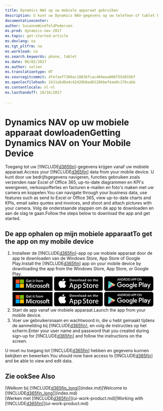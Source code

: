 ```yaml
---
title: Dynamics NAV op uw mobiele apparaat gebruiken
description: U kunt uw Dynamics NAV-gegevens op uw telefoon of tablet bekijken en bewerken.
documentationcenter: 
author: SusanneWindfeldPedersen
ms.prod: dynamics-nav-2017
ms.topic: get-started-article
ms.devlang: na
ms.tgt_pltfrm: na
ms.workload: na
ms.search.keywords: phone, tablet
ms.date: 06/02/2017
ms.author: solsen
ms.translationtype: HT
ms.sourcegitcommit: 4fefaef7380ac10836fcac404eea006f55d8556f
ms.openlocfilehash: 2411abd8a4c42d28b6ad8128bbefeae0c176cabb
ms.contentlocale: nl-nl
ms.lasthandoff: 10/16/2017

---
```


# <a name="getting-dynamics-nav-on-your-mobile-device"></a><span data-ttu-id="baa85-103">Dynamics NAV op uw mobiele apparaat dowloaden</span><span class="sxs-lookup"><span data-stu-id="baa85-103">Getting Dynamics NAV on Your Mobile Device</span></span>
<span data-ttu-id="baa85-104">Toegang tot uw [!INCLUDE[d365fin](includes/d365fin_md.md)]-gegevens krijgen vanaf uw mobiele apparaat.</span><span class="sxs-lookup"><span data-stu-id="baa85-104">Access your [!INCLUDE[d365fin](includes/d365fin_md.md)] data from your mobile device.</span></span> <span data-ttu-id="baa85-105">U kunt door uw bedrijfsgegevens navigeren, functies gebruiken zoals verzenden naar Excel of Office 365, up-to-date diagrammen en KPI's weergeven, verkoopoffertes en facturen e-mailen en foto's maken met uw camera en koppelen.</span><span class="sxs-lookup"><span data-stu-id="baa85-105">You can navigate through your business data, use features such as send to Excel or Office 365, view up-to-date charts and KPIs, email sales quotes and invoices, and shoot and attach pictures with your camera.</span></span> <span data-ttu-id="baa85-106">Volg de onderstaande stappen om de app te downloaden en aan de slag te gaan.</span><span class="sxs-lookup"><span data-stu-id="baa85-106">Follow the steps below to download the app and get started.</span></span>

## <a name="to-get-the-app-on-my-mobile-device"></a><span data-ttu-id="baa85-107">De app ophalen op mijn mobiele apparaat</span><span class="sxs-lookup"><span data-stu-id="baa85-107">To get the app on my mobile device</span></span>
1. <span data-ttu-id="baa85-108">Installeer de [!INCLUDE[d365fin](includes/d365fin_md.md)]-app op uw mobiele apparaat door de app te downloaden van de Windows Store, App Store of Google Play.</span><span class="sxs-lookup"><span data-stu-id="baa85-108">Install the [!INCLUDE[d365fin](includes/d365fin_md.md)] app on your mobile device by downloading the app from the Windows Store, App Store, or Google Play.</span></span>  
<span data-ttu-id="baa85-109">[![Windows Store](./media/install-mobile-app/windowsstore.png)](http://go.microsoft.com/fwlink/?LinkId=734848)
[![App Store](./media/install-mobile-app/appstore.png)](http://go.microsoft.com/fwlink/?LinkId=734847) [![Google Play](./media/install-mobile-app/googleplay.png)](http://go.microsoft.com/fwlink/?LinkId=734849)</span><span class="sxs-lookup"><span data-stu-id="baa85-109">[![Windows Store](./media/install-mobile-app/windowsstore.png)](http://go.microsoft.com/fwlink/?LinkId=734848)
[![App Store](./media/install-mobile-app/appstore.png)](http://go.microsoft.com/fwlink/?LinkId=734847) [![Google Play](./media/install-mobile-app/googleplay.png)](http://go.microsoft.com/fwlink/?LinkId=734849)</span></span>  
2. <span data-ttu-id="baa85-110">Start de app vanaf uw mobiele apparaat.</span><span class="sxs-lookup"><span data-stu-id="baa85-110">Launch the app from your mobile device.</span></span>
3. <span data-ttu-id="baa85-111">Voer uw gebruikersnaam en wachtwoord in, die u hebt gemaakt tijdens de aanmelding bij [!INCLUDE[d365fin](includes/d365fin_md.md)], en volg de instructies op het scherm.</span><span class="sxs-lookup"><span data-stu-id="baa85-111">Enter your user name and password that you created during sign-up for [!INCLUDE[d365fin](includes/d365fin_md.md)] and follow the instructions on the screen.</span></span>

<span data-ttu-id="baa85-112">U moet nu toegang tot [!INCLUDE[d365fin](includes/d365fin_md.md)] hebben en gegevens kunnen bekijken en bewerken.</span><span class="sxs-lookup"><span data-stu-id="baa85-112">You should now have access to [!INCLUDE[d365fin](includes/d365fin_md.md)] and be able to view and edit data.</span></span>

## <a name="see-also"></a><span data-ttu-id="baa85-113">Zie ook</span><span class="sxs-lookup"><span data-stu-id="baa85-113">See Also</span></span>
<span data-ttu-id="baa85-114">[Welkom bij [!INCLUDE[d365fin_long](includes/d365fin_long_md.md)]](index.md)</span><span class="sxs-lookup"><span data-stu-id="baa85-114">[Welcome to [!INCLUDE[d365fin_long](includes/d365fin_long_md.md)]](index.md)</span></span>  
<span data-ttu-id="baa85-115">[Werken met [!INCLUDE[d365fin](includes/d365fin_md.md)]](ui-work-product.md)</span><span class="sxs-lookup"><span data-stu-id="baa85-115">[Working with [!INCLUDE[d365fin](includes/d365fin_md.md)]](ui-work-product.md)</span></span>  

